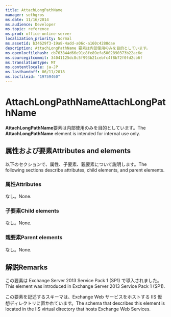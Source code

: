 ```yaml
---
title: AttachLongPathName
manager: sethgros
ms.date: 11/16/2014
ms.audience: Developer
ms.topic: reference
ms.prod: office-online-server
localization_priority: Normal
ms.assetid: b34629f3-19a8-4add-a06c-a160c4288dae
description: AttachLongPathName 要素は内部使用のみを目的としています。
ms.openlocfilehash: cb763844d66e91c8fe89efa5002890373b22ac6e
ms.sourcegitcommit: 34041125dc8c5f993b21cebfc4f8b72f0fd2cb6f
ms.translationtype: MT
ms.contentlocale: ja-JP
ms.lasthandoff: 06/11/2018
ms.locfileid: "19759460"
---
```

# <a name="attachlongpathname"></a><span data-ttu-id="3c026-103">AttachLongPathName</span><span class="sxs-lookup"><span data-stu-id="3c026-103">AttachLongPathName</span></span>

<span data-ttu-id="3c026-104">**AttachLongPathName**要素は内部使用のみを目的としています。</span><span class="sxs-lookup"><span data-stu-id="3c026-104">The **AttachLongPathName** element is intended for internal use only.</span></span> 

## <a name="attributes-and-elements"></a><span data-ttu-id="3c026-105">属性および要素</span><span class="sxs-lookup"><span data-stu-id="3c026-105">Attributes and elements</span></span>

<span data-ttu-id="3c026-106">以下のセクションで、属性、子要素、親要素について説明します。</span><span class="sxs-lookup"><span data-stu-id="3c026-106">The following sections describe attributes, child elements, and parent elements.</span></span>
  
### <a name="attributes"></a><span data-ttu-id="3c026-107">属性</span><span class="sxs-lookup"><span data-stu-id="3c026-107">Attributes</span></span>

<span data-ttu-id="3c026-108">なし。</span><span class="sxs-lookup"><span data-stu-id="3c026-108">None.</span></span>
  
### <a name="child-elements"></a><span data-ttu-id="3c026-109">子要素</span><span class="sxs-lookup"><span data-stu-id="3c026-109">Child elements</span></span>

<span data-ttu-id="3c026-110">なし。</span><span class="sxs-lookup"><span data-stu-id="3c026-110">None.</span></span>
  
### <a name="parent-elements"></a><span data-ttu-id="3c026-111">親要素</span><span class="sxs-lookup"><span data-stu-id="3c026-111">Parent elements</span></span>

<span data-ttu-id="3c026-112">なし。</span><span class="sxs-lookup"><span data-stu-id="3c026-112">None.</span></span>
  
## <a name="remarks"></a><span data-ttu-id="3c026-113">解説</span><span class="sxs-lookup"><span data-stu-id="3c026-113">Remarks</span></span>

<span data-ttu-id="3c026-114">この要素は Exchange Server 2013 Service Pack 1 (SP1) で導入されました。</span><span class="sxs-lookup"><span data-stu-id="3c026-114">This element was introduced in Exchange Server 2013 Service Pack 1 (SP1).</span></span>
  
<span data-ttu-id="3c026-115">この要素を記述するスキーマは、Exchange Web サービスをホストする IIS 仮想ディレクトリに置かれています。</span><span class="sxs-lookup"><span data-stu-id="3c026-115">The schema that describes this element is located in the IIS virtual directory that hosts Exchange Web Services.</span></span>
  

